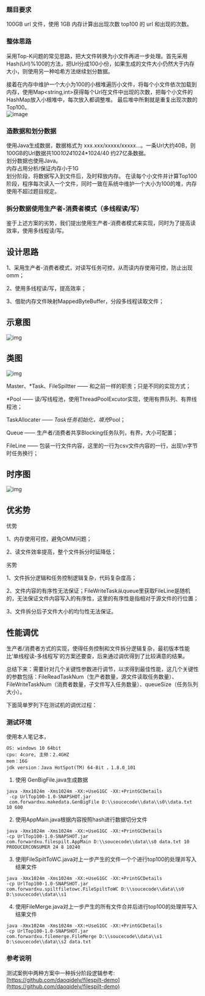 ### **题目要求**</br>
100GB url 文件，使用 1GB 内存计算出出现次数 top100 的 url 和出现的次数。</br>
### **整体思路**</br>
采用Top-K问题的常见思路，把大文件转换为小文件再进一步处理。首先采用Hash(Url)%100的方法，把Url分成100小份，如果生成的文件大小仍然大于内存大小，则使用另一种哈希方法继续划分数据。</br>

接着在内存中维护一个大小为100的小根堆遍历小文件，将每个小文件依次加载到内存，使用Map<string,int>获得每个Url在文件中出现的次数，把每个小文件的HashMap放入小根堆中，每次放入都调整堆。
最后堆中所剩就是重复出现次数的Top100。</br>
![image](https://github.com/XuQianJin-Stars/UrlTop100/blob/master/pics/Top100Url.png)

### **造数据和划分数据**</br>
使用Java生成数据，数据格式为 xxx.xxx/xxxxx/xxxxx…。一条Url大约40B，则100GB的Url数据共100*1024*1024*1024/40 约27亿条数据。</br>
划分数据也使用Java。</br>
内存占用分析/保证内存小于1G</br>
划分阶段，将数据写入到文件后，及时释放内存。
在读每个小文件并计算Top100阶段，程序每次读入一个文件，同时一致在系统中维护一个大小为100的堆，内存使用不超过题目规定。</br>
### **拆分数据使用生产者-消费者模式（多线程读/写）**</br>

鉴于上述方案的劣势，我们提出使用生产者-消费者模式来实现，同时为了提高读效率，使用多线程读/写。

## 设计思路

1、采用生产者-消费者模式，对读写任务可控，从而读内存使用可控，防止出现omm；

2、使用多线程读/写，提高效率；

3、借助内存文件映射MappedByteBuffer，分段多线程读取文件；

## 示意图

 ![img](https://github.com/XuQianJin-Stars/UrlTop100/blob/master/pics/849051-20170521110059322-1730309386.png)

## 类图

![img](https://github.com/XuQianJin-Stars/UrlTop100/blob/master/pics/849051-20170521110108869-958193079.png)

Master、*Task、FileSpiltter —— 和之前一样的职责；只是不同的实现方式；

*Pool —— 读/写线程池，使用ThreadPoolExcutor实现，使用有界队列、有界线程池；

TaskAllocater —— *Task任务初始化，填充*Pool；

Queue —— 生产者/消费者共享Blocking任务队列，有界，大小可配置；

FileLine —— 包装一行文件内容，这里的一行为csv文件内容的一行，出现\n字节时任务换行；

## 时序图

![img](https://github.com/XuQianJin-Stars/UrlTop100/blob/master/pics/849051-20170521110608838-981702885.png)

## 优劣势

优势

1、内存使用可控，避免OMM问题；

2、读文件效率提高，整个文件拆分时延降低；

劣势

1、文件拆分逻辑和任务控制逻辑复杂，代码复杂度高；

2、文件内容的有序性无法保证；FileWriteTask从queue里获取FileLine是随机的，无法保证文件内容写入的有序性，这里的有序性是指相对于源文件的行位置；

3、文件拆分后子文件大小的均匀性无法保证。

## 性能调优

生产者/消费者方式的实现，使得任务控制和文件拆分逻辑复杂，最初版本性能比‘单线程读-多线程写’的方案还要查，后来通过调优得到了比较满意的结果。

总结下来：需要针对几个关键性参数进行调节，以求得到最佳性能，这几个关键性的参数包括：FileReadTaskNum（生产者数量，源文件读取任务数量）、FileWriteTaskNum（消费者数量，子文件写入任务数量）、queueSize（任务队列大小）。

下面简单罗列下在测试机的调优过程：

### **测试环境**</br>
使用本人笔记本，
```
OS: windows 10 64bit
cpu: 4core, 主频：2.4GHZ
mem：16G
jdk version：Java HotSpot(TM) 64-Bit ，1.8.0_101
```
1. 使用 GenBigFile.java生成数据
```
java -Xmx1024m -Xms1024m -XX:+UseG1GC -XX:+PrintGCDetails 
 -cp UrlTop100-1.0-SNAPSHOT.jar 
 com.forwardxu.makedata.GenBigFile D:\\soucecode\\data\\s0\\data.txt 10 600
```
2. 使用AppMain.java根据内容按照hash进行数据切分文件
```
java -Xmx1024m -Xms1024m -XX:+UseG1GC -XX:+PrintGCDetails  
-cp UrlTop100-1.0-SNAPSHOT.jar 
com.forwardxu.filespilt.AppMain D:\\soucecode\\data\\s0 data.txt 10 PRODUCERCONSUMER 24 8 10240
```
3. 使用FileSpiltToWC.java对上一步产生的文件一个个进行top100的处理并写入结果文件
```
java -Xmx1024m -Xms1024m -XX:+UseG1GC -XX:+PrintGCDetails  
-cp UrlTop100-1.0-SNAPSHOT.jar 
com.forwardxu.spiltfiletowc.FileSpiltToWC D:\\soucecode\\data\\s0 D:\soucecode\\data\\s1
```
4. 使用FileMerge.java对上一步产生的所有文件合并后进行top100的处理并写入结果文件
```
java -Xmx1024m -Xms1024m -XX:+UseG1GC -XX:+PrintGCDetails  
-cp UrlTop100-1.0-SNAPSHOT.jar 
com.forwardxu.filemerge.FileMerge D:\\soucecode\\data\\s1 D:\soucecode\\data\\s2 data.txt
```

### **参考说明**
测试案例中两种方案中一种拆分阶段逻辑参考:[https://github.com/daoqidelv/filespilt-demo](https://github.com/daoqidelv/filespilt-demo)

